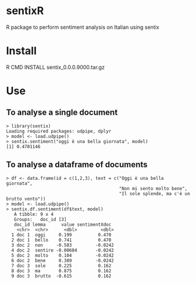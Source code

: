 # sentixR
R package to perform sentiment analysis on Italian using sentix

# Install

R CMD INSTALL sentix_0.0.0.9000.tar.gz

# Use

## To analyse a single document
    > library(sentix)
    Loading required packages: udpipe, dplyr
    > model <- load.udpipe()
    > sentix.sentiment("oggi è una bella giornata", model)
    [1] 0.4701146

## To analyse a dataframe of documents

    > df <- data.frame(id = c(1,2,3), text = c("Oggi è una bella giornata",
                                               "Non mi sento molto bene",
                                               "Il sole splende, ma c'è un brutto vento"))
    > model <- load.udpipe()
    > sentix.df.sentiment(df$text, model)
       A tibble: 9 x 4
       Groups:   doc_id [3]
       doc_id lemma      value sentimentXdoc
        <chr>  <chr>      <dbl>         <dbl>
      1 doc 1  oggi     0.199          0.470
      2 doc 1  bello    0.741          0.470
      3 doc 2  non     -0.583         -0.0242
      4 doc 2  sentire -0.00604       -0.0242
      5 doc 2  molto    0.104         -0.0242
      6 doc 2  bene     0.389         -0.0242
      7 doc 3  sole     0.225          0.162
      8 doc 3  ma       0.875          0.162
      9 doc 3  brutto  -0.615          0.162
